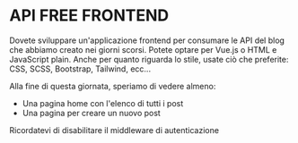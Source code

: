 # API FREE FRONTEND

Dovete sviluppare un'applicazione frontend per consumare le API del blog che abbiamo creato nei giorni scorsi.
Potete optare per Vue.js o HTML e JavaScript plain. Anche per quanto riguarda lo stile, usate ciò che preferite: CSS, SCSS, Bootstrap, Tailwind, ecc...

Alla fine di questa giornata, speriamo di vedere almeno:

- Una pagina home con l'elenco di tutti i post
- Una pagina per creare un nuovo post

Ricordatevi di disabilitare il middleware di autenticazione
